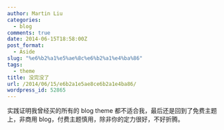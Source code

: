 ```yaml
---
author: Martin Liu
categories:
  - blog
comments: true
date: 2014-06-15T18:58:00Z
post_format:
  - Aside
slug: "%e6%b2%a1%e5%ae%8c%e6%b2%a1%e4%ba%86"
tags:
  - theme
title: 没完没了
url: /2014/06/15/e6b2a1e5ae8ce6b2a1e4ba86/
wordpress_id: 52865
---
```


实践证明我曾经买的所有的 blog theme 都不适合我，最后还是回到了免费主题上，非商用 blog，付费主题慎用，除非你的定力很好，不好折腾。
